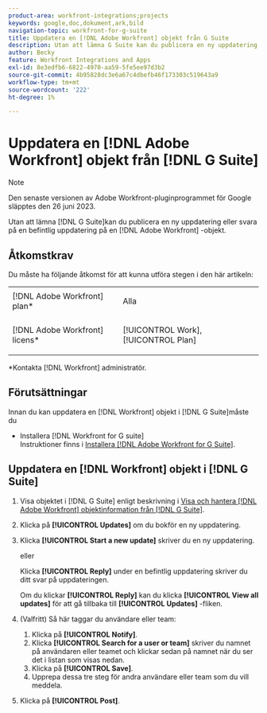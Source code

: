 ```yaml
---
product-area: workfront-integrations;projects
keywords: google,doc,dokument,ark,bild
navigation-topic: workfront-for-g-suite
title: Uppdatera en [!DNL Adobe Workfront] objekt från G Suite
description: Utan att lämna G Suite kan du publicera en ny uppdatering eller ett svar på en befintlig uppdatering på en [!DNL Adobe Workfront] -objekt.
author: Becky
feature: Workfront Integrations and Apps
exl-id: 8e3edfb6-6822-4970-aa59-5fe5ee97d3b2
source-git-commit: 4b95828dc3e6a67c4dbefb46f173303c519643a9
workflow-type: tm+mt
source-wordcount: '222'
ht-degree: 1%

---
```


# Uppdatera en [!DNL Adobe Workfront] objekt från [!DNL G Suite]

>[!NOTE]
>
>Den senaste versionen av Adobe Workfront-pluginprogrammet för Google släpptes den 26 juni 2023.

Utan att lämna [!DNL G Suite]kan du publicera en ny uppdatering eller svara på en befintlig uppdatering på en [!DNL Adobe Workfront] -objekt.

## Åtkomstkrav

Du måste ha följande åtkomst för att kunna utföra stegen i den här artikeln:

<table style="table-layout:auto"> 
 <col> 
 <col> 
 <tbody> 
  <tr> 
   <td role="rowheader">[!DNL Adobe Workfront] plan*</td> 
   <td> <p>Alla</p> </td> 
  </tr> 
  <tr> 
   <td role="rowheader">[!DNL Adobe Workfront] licens*</td> 
   <td> <p>[!UICONTROL Work], [!UICONTROL Plan]</p> </td> 
  </tr>  </tbody> 
</table>

&#42;Kontakta [!DNL Workfront] administratör.

## Förutsättningar

Innan du kan uppdatera en [!DNL Workfront] objekt i [!DNL G Suite]måste du

* Installera [!DNL Workfront for G suite]\
   Instruktioner finns i [Installera [!DNL Adobe Workfront for G Suite]](../../workfront-integrations-and-apps/workfront-for-g-suite/install-workfront-for-gsuite.md).

## Uppdatera en [!DNL Workfront] objekt i [!DNL G Suite]

1. Visa objektet i [!DNL G Suite] enligt beskrivning i [Visa och hantera [!DNL Adobe Workfront] objektinformation från [!DNL G Suite]](../../workfront-integrations-and-apps/workfront-for-g-suite/view-manage-work-item-details-in-gsuite.md).

1. Klicka på **[!UICONTROL Updates]** om du bokför en ny uppdatering.
1. Klicka **[!UICONTROL Start a new update]** skriver du en ny uppdatering.

   eller

   Klicka **[!UICONTROL Reply]** under en befintlig uppdatering skriver du ditt svar på uppdateringen.

   Om du klickar **[!UICONTROL Reply]** kan du klicka **[!UICONTROL View all updates]** för att gå tillbaka till **[!UICONTROL Updates]** -fliken.

1. (Valfritt) Så här taggar du användare eller team:

   1. Klicka på **[!UICONTROL Notify]**.
   1. Klicka **[!UICONTROL Search for a user or team]** skriver du namnet på användaren eller teamet och klickar sedan på namnet när du ser det i listan som visas nedan.
   1. Klicka på **[!UICONTROL Save]**.
   1. Upprepa dessa tre steg för andra användare eller team som du vill meddela.

1. Klicka på **[!UICONTROL Post]**.
